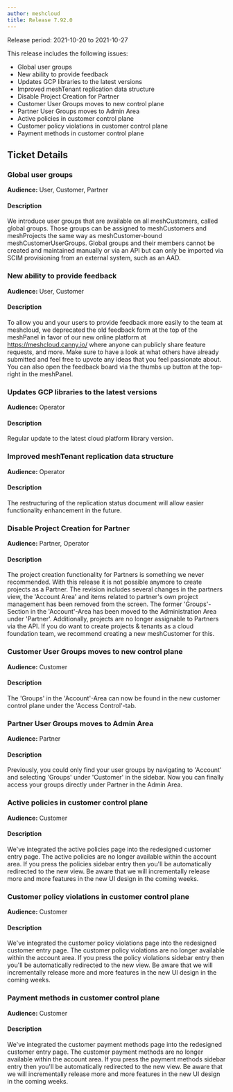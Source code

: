 ```yaml
---
author: meshcloud
title: Release 7.92.0
---
```


Release period: 2021-10-20 to 2021-10-27

This release includes the following issues:
* Global user groups
* New ability to provide feedback
* Updates GCP libraries to the latest versions
* Improved meshTenant replication data structure
* Disable Project Creation for Partner
* Customer User Groups moves to new control plane
* Partner User Groups moves to Admin Area
* Active policies in customer control plane
* Customer policy violations in customer control plane
* Payment methods in customer control plane
<!--truncate-->

## Ticket Details
### Global user groups
**Audience:** User, Customer, Partner<br>

#### Description
We introduce user groups that are available on all meshCustomers, called global groups.
Those groups can be assigned to meshCustomers and meshProjects the same way as meshCustomer-bound meshCustomerUserGroups.
Global groups and their members cannot be created and maintained manually or via an API but can only be imported
via SCIM provisioning from an external system, such as an AAD.

### New ability to provide feedback
**Audience:** User, Customer<br>

#### Description
To allow you and your users to provide feedback more easily to the team at meshcloud, we deprecated the old feedback form
at the top of the meshPanel in favor of our new online platform at https://meshcloud.canny.io/ where anyone can publicly share feature requests, and more.
Make sure to have a look at what others have already submitted and feel free to upvote any ideas that you feel passionate about.
You can also open the feedback board via the thumbs up button at the top-right in the meshPanel.

### Updates GCP libraries to the latest versions
**Audience:** Operator<br>

#### Description
Regular update to the latest cloud platform library version.

### Improved meshTenant replication data structure
**Audience:** Operator<br>

#### Description
The restructuring of the replication status document will allow easier functionality enhancement in the future.

### Disable Project Creation for Partner
**Audience:** Partner, Operator<br>

#### Description
The project creation functionality for Partners is something we never recommended. With this release it is not possible anymore to create projects as a Partner.
The revision includes several changes in the partners view, the 'Account Area' and items related to partner's own project management has been removed from the screen. The former 'Groups'-Section in the 'Account'-Area has been moved to the Administration Area under 'Partner'.
Additionally, projects are no longer assignable to Partners via the API. If you do want to create projects & tenants as a cloud foundation team, we recommend creating a new meshCustomer for this.

### Customer User Groups moves to new control plane
**Audience:** Customer<br>

#### Description
The 'Groups' in the 'Account'-Area can now be found in the new customer control plane under the 'Access Control'-tab.

### Partner User Groups moves to Admin Area
**Audience:** Partner<br>

#### Description
Previously, you could only find your user groups by navigating to 'Account' and selecting 'Groups' under 'Customer' in the sidebar. Now you can finally access your groups directly under Partner in the Admin Area.

### Active policies in customer control plane
**Audience:** Customer<br>

#### Description
We've integrated the active policies page into the redesigned customer entry page. The active policies are no longer available within the account area. If you press the policies sidebar entry then you'll be automatically redirected to the new view. Be aware that we will incrementally release more and more features in the new UI design in the coming weeks.

### Customer policy violations in customer control plane
**Audience:** Customer<br>

#### Description
We've integrated the customer policy violations page into the redesigned customer entry page. The customer policy violations are no longer available within the account area. If you press the policy violations sidebar entry then you'll be automatically redirected to the new view. Be aware that we will incrementally release more and more features in the new UI design in the coming weeks.

### Payment methods in customer control plane
**Audience:** Customer<br>

#### Description
We've integrated the customer payment methods page into the redesigned customer entry page. The customer payment methods are no longer available within the account area. If you press the payment methods sidebar entry then you'll be automatically redirected to the new view. Be aware that we will incrementally release more and more features in the new UI design in the coming weeks.


